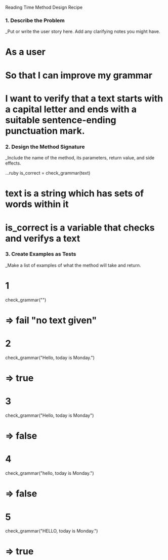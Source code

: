 Reading Time Method Design Recipe

###  1. Describe the Problem
_Put or write the user story here. Add any clarifying notes you might have.

# As a user
# So that I can improve my grammar
# I want to verify that a text starts with a capital letter and ends with a suitable sentence-ending punctuation mark.


###  2. Design the Method Signature
_Include the name of the method, its parameters, return value, and side effects.

...ruby
is_correct = check_grammar(text)

# text is a string which has sets of words within it
#  is_correct is a variable that checks and verifys a text



### 3. Create Examples as Tests
_Make a list of examples of what the method will take and return.

# 1
check_grammar("")
# => fail "no text given"

# 2
check_grammar("Hello, today is Monday.")
# => true

# 3
check_grammar("Hello, today is Monday")
# => false

# 4
check_grammar("hello, today is Monday.")
# => false

# 5
check_grammar("HELLO, today is Monday.")
# => true

